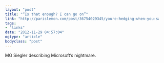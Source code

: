 ```yaml
---
layout: "post"
title: "“Is that enough? I can go on”"
link: "http://parislemon.com/post/36754029345/youre-hedging-when-you-say-nightmare-how-do-you"
tags: 
- "links"
date: "2012-11-29 04:57:04"
ogtype: "article"
bodyclass: "post"
---
```


MG Siegler describing Microsoft’s nightmare.
